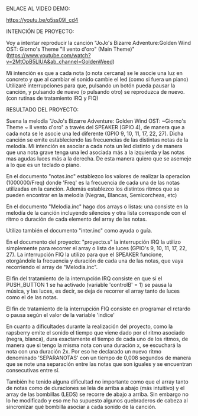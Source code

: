 ENLACE AL VIDEO DEMO:

https://youtu.be/o5ss09l_cd4


INTENCIÓN DE PROYECTO:

Voy a intentar reproducir la canción "JoJo's Bizarre Adventure:Golden Wind OST: Giorno's Theme "Il vento d'oro" (Main Theme)" (https://www.youtube.com/watch?v=2MtOpB5LlUA&ab_channel=GoldenWeed)

Mi intención es que a cada nota (o nota cercana) se le asocie una luz en concreto y que al cambiar el sonido cambie el led (como si fuera un piano)
Utilizaré interrupciones para que, pulsando un botón pueda pausar la canción, y pulsando de nuevo (o pulsando otro) se reproduzca de nuevo. (con rutinas de tratamiento IRQ y FIQ)




RESULTADO DEL PROYECTO:

Suena la melodía "JoJo's Bizarre Adventure: Golden Wind OST: ~Giorno's Theme ~ Il vento d'oro" a través del SPEAKER (GPIO 4), de manera que a cada nota se le asocie una led diferente  (GPIO 9, 10, 11, 17, 22, 27).
Dicha canción se emite estableciendo las frecuencias de las distintas notas de la melodía. Mi intención es asociar a cada nota un led distinto y de manera que una nota grave
tenga una led asociada más a la izquierda y las notas mas agudas luces más a la derecha. De esta manera quiero que se asemeje a lo que es un teclado o piano.

En el documento "notas.inc" establezco los valores de realizar la operacion (1000000/Freq) donde 'Freq' es la frecuencia de cada una de las notas utilizadas en la canción.
Además establezco los distintos ritmos que se pueden encontrar en la melodía (Negras, Blancas, Semicorcheas, etc)

En el documento "Melodia.inc" hago dos arrays o listas: una consiste en la melodía de la canción incluyendo silencios y otra lista corresponde con el ritmo o duración de cada 
elemento del array de las notas.

Utilizo también el documento "inter.inc" como ayuda o guía.

En el documento del proyecto: "proyecto.s" la interrupción IRQ la utilizo simplemente para recorrer el array o lista de luces (GPIO's 9, 10, 11, 17, 22, 27).
La interrupción FIQ la utilizo para que el SPEAKER funcione, otorgándole la frecuencia y duración de cada una de las notas, que vaya recorriendo el array de "Melodia.inc".


El fin del tratamiento de la interrupción IRQ consiste en que si el PUSH_BUTTON 1 se ha activado (variable 'controlB' = 1) se pausa la música, y las luces, es decir,
se deja de recorrer el array tanto de luces como el de las notas. 

El fin de tratamiento de la interrupción FIQ consiste en programar el retardo o pausa según el valor de la variable 'indice'


En cuanto a dificultades durante la realización del proyecto, como la rapsberry emite el sonido el tiempo que viene dado por el ritmo asociado (negra, blanca), dura exactamente
el tiempo de cada uno de los ritmos, de manera que si tengo la misma nota con una duración x, se escuchará la nota con una duración 2x. Por eso he declarado un nuevo
ritmo denominado 'SEPARANOTAS' con un tiempo de 0,008 segundos de manera que se note una separación entre las notas que son iguales y se encuentran consecutivas entre sí.

También he tenido alguna dificultad no importante como que el array tanto de notas como de duraciones se leía de arriba a abajo (más intuitivo) y el array de las bombillas (LEDS)
se recorre de abajo a arriba. Sin embargo no lo he modificado y eso me ha supuesto algunos quebraderos de cabeza al sincronizar qué bombilla asociar a cada sonido de la canción.
